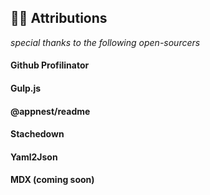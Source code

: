 
## 🙏🏿 Attributions

_special thanks to the following open-sourcers_

#### Github Profilinator

#### Gulp.js 

#### @appnest/readme 

#### Stachedown 

#### Yaml2Json

#### MDX (coming soon)